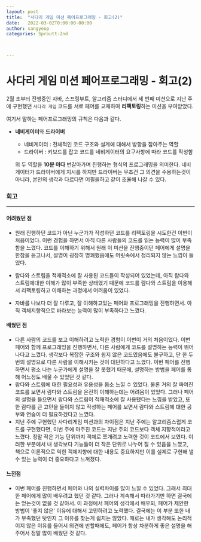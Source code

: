```yaml
---
layout: post
title:  "사다리 게임 미션 페어프로그래밍 - 회고(2)"
date:   2022-03-02T0:00:00-00:00
author: sangyeop
categories: Sproutt-2nd



---
```


# 사다리 게임 미션 페어프로그래밍 - 회고(2)

2월 초부터 진행중인 자바, 스프링부트, 알고리즘 스터디에서 세 번째 미션으로 지난 주에 구현했던 `사다리 게임` 코드를 서로 페어를 교체하여 **리팩토링**하는 미션을 부여받았다.

여기서 말하는 페어프로그래밍의 규칙은 다음과 같다.

- **네비게이터**와 **드라이버**

  - 네비게이터 : 전체적인 코드 구조와 설계에 대해서 방향을 잡아주는 역할
  - 드라이버 : 키보드를 잡고 코드를 네비게이터의 요구사항에 따라 코드를 작성함

  위 두 역할을 **10분 마다** 번갈아가며 진행하는 형식의 프로그래밍을 의미한다. 네비게이터가 드라이버에게 지시를 하지만 드라이버는 무조건 그 의견을 수용하는것이 아니라, 본인의 생각과 다르다면 어필을하고 같이 조율해 나갈 수 있다.



### 회고

------

#### 어려웠던 점

- 원래 진행하던 코드가 아닌 누군가가 작성하던 코드를 리팩토링을 시도한건 이번이 처음이었다. 이런 경험을 하면서 아직 다른 사람들의 코드를 읽는 능력이 많이 부족함을 느꼈다. 코드를 이해하기 위해서 원래 이 미션을 진행중이던 페어에게 설명을 한참을 듣고나서, 설명이 굉장히  명쾌했음에도 머릿속에서 정리되지 않는 느낌이 들었다. 

- 람다와 스트림을 적재적소에 잘 사용된 코드들이 작성되어 있었는데, 아직 람다와 스트림에대한 이해가 많이 부족한 상태였기 때문에 코드를 람다와 스트림을 이용해서 리팩토링하고 이해하는 과정에서 어려움이 있었다.
- 자바를 나보다 더 잘 다루고, 잘 이해하고있는 페어와 프로그래밍을 진행하면서. 아직 객체지향적으로 바라보는 능력이 많이 부족하다고 느꼈다.

#### 배웠던 점

- 다른 사람의 코드를 보고 이해하려고 노력한 경험이 이번이 거의 처음이었다. 이번 페어와 함께 프로그래밍을 진행하면서, 다른 사람에게 코드를 설명하는 능력이 뛰어나다고 느꼈다. 생각보다 복잡한 구조와 쉽지 않은 코드였음에도 불구하고, 단 한 두번의 설명으로 다른 사람을 이해시키는 것이 대단하다고 느꼈다. 이번 페어를 진행하면서 평소 나는 누군가에게 설명을 잘 못했기 때문에, 설명하는 방법을 페어를 통해 어느정도 배울 수 있었던 것 같다.
- 람다와 스트림에 대한 필요성과 유용성을 몸소 느낄 수 있었다. 물론 거의 잘 짜여진 코드를 보면서 람다와 스트림을 온전히 이해하는데는 어려움이 있었다. 그러나 페어의 설명을 들으면서 람다와 스트림이 적재적소에 잘 사용됐다는 느낌을 받았고, 또한 람다를 큰 고민을 들이지 않고 작성하는 페어를 보면서 람다와 스트림에 대한 공부와 연습이 더 필요하겠다고 느꼈다.
- 지난 주에 구현했던 사다리게임 미션과의 차이점은 지난 주에는 알고리즘스럽게 코드를 구현했다면, 이번 주에 마주친 코드는 지난 주의 코드보다 객체 지향적이라고 느꼈다. 정말 작은 기능 단위까지 객체로 쪼개려고 노력한 것이 코드에서 보였다. 이러한 부분에서 내 생각보다 기능들이 더 작은 단위로 나누어 질 수 있음을 느꼈고, 책으로 이론적으로 익힌 객체지향에 대한 내용도 중요하지만 이를 실제로 구현해 낼 수 있는 능력이 더 중요하다고 느껴졌다.

#### 느낀점

- 이번 페어를 진행하면서 페어와 나의 실력차이를 많이 느낄 수 있었다. 그래서 최대한 페어에게 많이 배우려고 했던 것 같다. 그러나 계속해서 따라가기만 하면 결국에는 얻는것이 없을 것 같아서. 이 과정에서 페어의 생각에서 배우되, 페어가 제안한 방법이 '좋지 않은' 이유에 대해서 고민하려고 노력했다. 결국에는 이 부분 또한 내가 부족했던 탓인지 그 이유를 찾는게 쉽지는 않았다. 때로는 내가 생각해도 논리적이지 않은 이유를 들어서 의견에 반할때에도, 페어가 항상 차분하게 좋은 설명을 해주어서 정말 많이 배웠던 것 같다.

